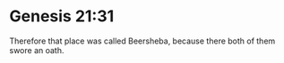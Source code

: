 # Genesis 21:31

Therefore that place was called Beersheba, because there both of them swore an oath.
